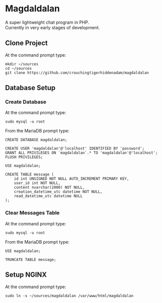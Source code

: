 # Magdaldalan
A super lightweight chat program in PHP.  
Currently in very early stages of development.

## Clone Project

At the command prompt type:
```
mkdir ~/sources
cd ~/sources
git clone https://github.com/crouchingtigerhiddenadam/magdaldalan
```

## Database Setup

### Create Database

At the command prompt type:
```
sudo mysql -u root
```

From the MariaDB prompt type:
```
CREATE DATABASE magdaldalan;

CREATE USER 'magdaldalan'@'localhost' IDENTIFIED BY 'password';
GRANT ALL PRIVILEGES ON `magdaldalan`.* TO 'magdaldalan'@'localhost';
FLUSH PRIVILEGES;

USE magdaldalan;

CREATE TABLE message (
    id int UNSIGNED NOT NULL AUTO_INCREMENT PRIMARY KEY,
    user_id int NOT NULL,
    content nvarchar(2000) NOT NULL,
    creation_datetime_utc datetime NOT NULL,
    read_datetime_utc datetime NULL
);
```

### Clear Messages Table

At the command prompt type:
```
sudo mysql -u root
```

From the MariaDB prompt type:
```
USE magdaldalan;

TRUNCATE TABLE message;
```

## Setup NGINX

At the command prompt type:
```
sudo ln -s ~/sources/magdaldalan /var/www/html/magdaldalan
```